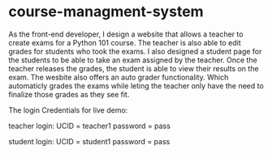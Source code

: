 # course-managment-system
As the front-end developer, I design a website that allows a teacher to create exams for a Python 101 course. 
The teacher is also able to edit grades for students who took the exams. 
I also designed a student page for the students to be able to take an exam assigned by the teacher. 
Once the teacher releases the grades, the student is able to view their results on the exam. 
The wesbite also offers an auto grader functionality. Which automaticly grades the exams while leting the teacher only have 
the need to finalize those grades as they see fit. 

The login Credentials for live demo:

teacher login:
  UCID = teacher1
  password = pass
  
student login:
  UCID = student1
  password = pass
